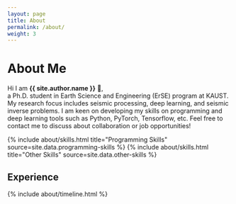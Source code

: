 ```yaml
---
layout: page
title: About
permalink: /about/
weight: 3
---
```


# **About Me**

Hi I am **{{ site.author.name }}** :wave:,<br>
a Ph.D. student in Earth Science and Engineering (ErSE) program at KAUST. My research focus includes seismic processing, deep learning, and seismic inverse problems. I am keen on developing my skills on programming and deep learning tools such as Python, PyTorch, Tensorflow, etc. Feel free to contact me to discuss about collaboration or job opportunities!

<div class="row">
{% include about/skills.html title="Programming Skills" source=site.data.programming-skills %}
{% include about/skills.html title="Other Skills" source=site.data.other-skills %}
</div>

<div class="row">
<h2 class="mb-3">Experience</h2>
{% include about/timeline.html %}
</div>